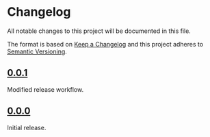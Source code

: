 <!--
Do *NOT* add changelog entries here!

This changelog is managed by towncrier and is compiled at release time.

See https://github.com/python-attrs/attrs/blob/main/.github/CONTRIBUTING.md#changelog for details.
-->

# Changelog

All notable changes to this project will be documented in this file.

The format is based on [Keep a Changelog](https://keepachangelog.com/en/1.1.0/) and this project adheres to [Semantic Versioning](https://semver.org/).

<!-- towncrier release notes start -->

## [0.0.1](https://github.com/softboiler/context_models/tree/0.0.1)

Modified release workflow.

## [0.0.0](https://github.com/softboiler/context_models/tree/0.0.0s)

Initial release.
